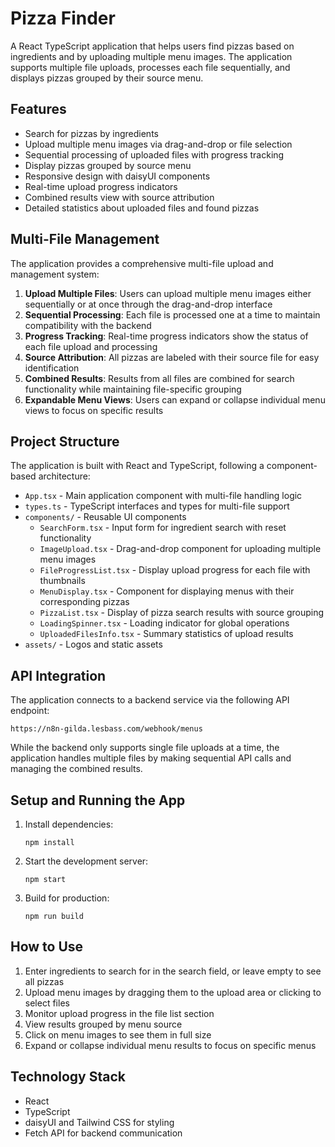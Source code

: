 # Pizza Finder

A React TypeScript application that helps users find pizzas based on ingredients and by uploading multiple menu images. The application supports multiple file uploads, processes each file sequentially, and displays pizzas grouped by their source menu.

## Features

- Search for pizzas by ingredients
- Upload multiple menu images via drag-and-drop or file selection
- Sequential processing of uploaded files with progress tracking
- Display pizzas grouped by source menu
- Responsive design with daisyUI components
- Real-time upload progress indicators
- Combined results view with source attribution
- Detailed statistics about uploaded files and found pizzas

## Multi-File Management

The application provides a comprehensive multi-file upload and management system:

1. **Upload Multiple Files**: Users can upload multiple menu images either sequentially or at once through the drag-and-drop interface
2. **Sequential Processing**: Each file is processed one at a time to maintain compatibility with the backend
3. **Progress Tracking**: Real-time progress indicators show the status of each file upload and processing
4. **Source Attribution**: All pizzas are labeled with their source file for easy identification
5. **Combined Results**: Results from all files are combined for search functionality while maintaining file-specific grouping
6. **Expandable Menu Views**: Users can expand or collapse individual menu views to focus on specific results

## Project Structure

The application is built with React and TypeScript, following a component-based architecture:

- `App.tsx` - Main application component with multi-file handling logic
- `types.ts` - TypeScript interfaces and types for multi-file support
- `components/` - Reusable UI components
  - `SearchForm.tsx` - Input form for ingredient search with reset functionality
  - `ImageUpload.tsx` - Drag-and-drop component for uploading multiple menu images
  - `FileProgressList.tsx` - Display upload progress for each file with thumbnails
  - `MenuDisplay.tsx` - Component for displaying menus with their corresponding pizzas
  - `PizzaList.tsx` - Display of pizza search results with source grouping
  - `LoadingSpinner.tsx` - Loading indicator for global operations
  - `UploadedFilesInfo.tsx` - Summary statistics of upload results
- `assets/` - Logos and static assets

## API Integration

The application connects to a backend service via the following API endpoint:

```
https://n8n-gilda.lesbass.com/webhook/menus
```

While the backend only supports single file uploads at a time, the application handles multiple files by making sequential API calls and managing the combined results.

## Setup and Running the App

1. Install dependencies:
   ```
   npm install
   ```

2. Start the development server:
   ```
   npm start
   ```

3. Build for production:
   ```
   npm run build
   ```

## How to Use

1. Enter ingredients to search for in the search field, or leave empty to see all pizzas
2. Upload menu images by dragging them to the upload area or clicking to select files
3. Monitor upload progress in the file list section
4. View results grouped by menu source
5. Click on menu images to see them in full size
6. Expand or collapse individual menu results to focus on specific menus

## Technology Stack

- React
- TypeScript
- daisyUI and Tailwind CSS for styling
- Fetch API for backend communication
